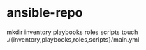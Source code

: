 # ansible-repo

mkdir inventory playbooks roles scripts
touch ./{inventory,playbooks,roles,scripts}/main.yml

